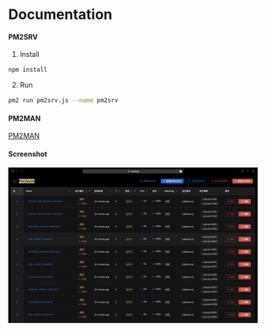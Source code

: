 # Documentation

#### PM2SRV

1. Install

```bash
npm install
```
2. Run

```bash
pm2 run pm2srv.js --name pm2srv
```

#### PM2MAN

[PM2MAN](https://github.com/zzwooc/pm2man)

#### Screenshot

![screenshot.png](https://github.com/zzwooc/pm2man/blob/main/screenshot.png)
